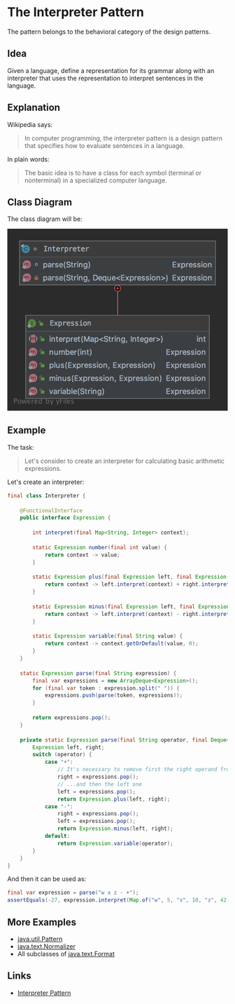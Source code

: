 # The Interpreter Pattern

The pattern belongs to the behavioral category of the design patterns.

## Idea 

Given a language, define a representation for its grammar along with an interpreter that uses the representation 
to interpret sentences in the language.

## Explanation

Wikipedia says:

> In computer programming, the interpreter pattern is a design pattern that specifies how to evaluate sentences in a language. 

In plain words:

> The basic idea is to have a class for each symbol (terminal or nonterminal) in a specialized computer language.

## Class Diagram

The class diagram will be:

![alt text](../etc/interpreter.png "Interpreter class diagram")

## Example

The task:

> Let's consider to create an interpreter for calculating basic arithmetic expressions.

Let's create an interpreter:

```java
final class Interpreter {

    @FunctionalInterface
    public interface Expression {
        
        int interpret(final Map<String, Integer> context);

        static Expression number(final int value) {
            return context -> value;
        }

        static Expression plus(final Expression left, final Expression right) {
            return context -> left.interpret(context) + right.interpret(context);
        }

        static Expression minus(final Expression left, final Expression right) {
            return context -> left.interpret(context) - right.interpret(context);
        }

        static Expression variable(final String value) {
            return context -> context.getOrDefault(value, 0);
        }
    }

    static Expression parse(final String expression) {
        final var expressions = new ArrayDeque<Expression>();
        for (final var token : expression.split(" ")) {
            expressions.push(parse(token, expressions));
        }

        return expressions.pop();
    }

    private static Expression parse(final String operator, final Deque<Expression> expressions) {
        Expression left, right;
        switch (operator) {
            case "+":
                // It's necessary to remove first the right operand from the stack
                right = expressions.pop();
                // ...and then the left one
                left = expressions.pop();
                return Expression.plus(left, right);
            case "-":
                right = expressions.pop();
                left = expressions.pop();
                return Expression.minus(left, right);
            default:
                return Expression.variable(operator);
        }
    }
}
```

And then it can be used as:

```java
final var expression = parse("w x z - +");
assertEquals(-27, expression.interpret(Map.of("w", 5, "x", 10, "z", 42)));
```

## More Examples

* [java.util.Pattern](https://docs.oracle.com/en/java/javase/11/docs/api/java.base/java/util/regex/Pattern.html)
* [java.text.Normalizer](https://docs.oracle.com/en/java/javase/11/docs/api/java.base/java/text/Normalizer.html)
* All subclasses of [java.text.Format](https://docs.oracle.com/en/java/javase/11/docs/api/java.base/java/text/Format.html)

## Links

* [Interpreter Pattern](https://en.wikipedia.org/wiki/Interpreter_pattern)